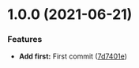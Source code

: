 # 1.0.0 (2021-06-21)


### Features

* **Add first:** First commit ([7d7401e](https://github.com/il-m-yamagishi/babylon-fps-shooter/commit/7d7401eaae14eea811cb6d4f67f744af1358d8d5))

